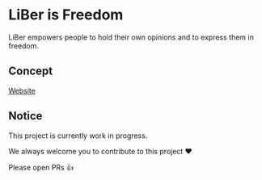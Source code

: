 # LiBer is Freedom

LiBer empowers people to hold their own opinions and to express them in freedom.

## Concept

[Website](https://ipfs.infura.io/ipfs/QmSAi8KwQkcngjACeJ9GMXm26a2NjqS5EPw2smq9S6i6KW)

## Notice

This project is currently work in progress.

We always welcome you to contribute to this project ❤️

Please open PRs 👍
